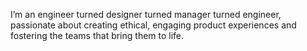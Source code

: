 I’m an engineer turned designer turned manager turned engineer, passionate about creating ethical, engaging product experiences and fostering the teams that bring them to life.